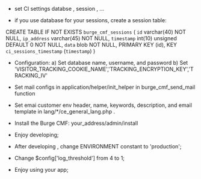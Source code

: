 - set CI settings databse , session , ...

- if you use database for your sessions, create a session table:

CREATE TABLE IF NOT EXISTS `burge_cmf_sessions` ( 
	`id` varchar(40) NOT NULL, 
	`ip_address` varchar(45) NOT NULL,
	`timestamp` int(10) unsigned DEFAULT 0 NOT NULL, 
	`data` blob NOT NULL, PRIMARY KEY (id), 
	KEY `ci_sessions_timestamp` (`timestamp`)
) 

- Configuration:
	a) Set database name, username, and password
	b) Set 'VISITOR_TRACKING_COOKIE_NAME','TRACKING_ENCRYPTION_KEY','TRACKING_IV'
	
- Set mail configs in application/helper/init_helper in burge_cmf_send_mail function
- Set emai customer env header, name, keywords, description, and email template in lang/*/ce_general_lang.php .

- Install the Burge CMF:
your_address/admin/install

- Enjoy developing;

- After developing , change ENVIRONMENT constant to 'production';

- Change $config['log_threshold'] from 4 to 1;

- Enjoy using your app;

